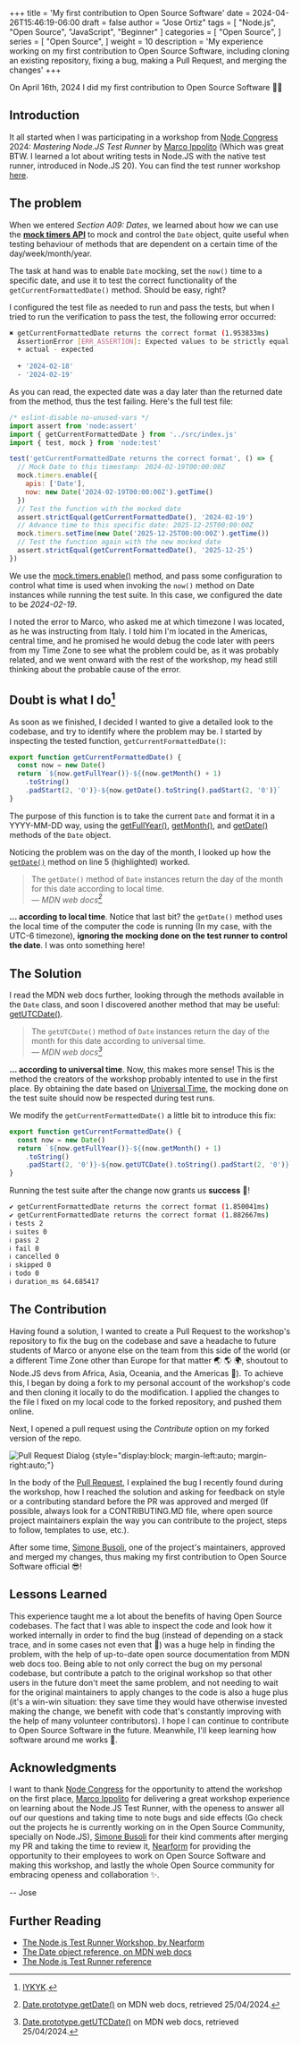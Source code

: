 +++
title = 'My first contribution to Open Source Software'
date = 2024-04-26T15:46:19-06:00
draft = false
author = "Jose Ortiz"
tags = [
    "Node.js",
    "Open Source",
    "JavaScript",
    "Beginner"
]
categories = [
    "Open Source",
]
series = [
    "Open Source",
]
weight = 10
description = 'My experience working on my first contribution to Open Source Software, including cloning an existing repository, fixing a bug, making a Pull Request, and merging the changes'
+++

On April 16th, 2024 I did my first contribution to Open Source Software 🎉🙌

## Introduction

It all started when I was participating in a workshop from [Node Congress](https://www.nodecongress.com) 2024: *Mastering Node.JS Test Runner* by [Marco Ippolito](https://www.marcoippolito.dev) (Which was great BTW. I learned a lot about writing tests in Node.JS with the native test runner, introduced in Node.JS 20). You can find the test runner workshop [here](https://github.com/nearform/node-test-runner-workshop).

<!--more-->

## The problem

When we entered *Section A09: Dates*, we learned about how we can use the [**mock timers API**](https://nodejs.org/api/test.html#timers) to mock and control the `Date` object, quite useful when testing behaviour of methods that are dependent on a certain time of the day/week/month/year.

The task at hand was to enable `Date` mocking, set the `now()` time to a specific date, and use it to test the correct functionality of the `getCurrentFormattedDate()` method. Should be easy, right?

I configured the test file as needed to run and pass the tests, but when I tried to run the verification to pass the test, the following error occurred:


```bash
✖ getCurrentFormattedDate returns the correct format (1.953833ms)
  AssertionError [ERR_ASSERTION]: Expected values to be strictly equal:
  + actual - expected
  
  + '2024-02-18'
  - '2024-02-19'
```

As you can read, the expected date was a day later than the returned date from the method, thus the test failing. Here's the full test file:

```javascript {linenos = true}
/* eslint-disable no-unused-vars */
import assert from 'node:assert'
import { getCurrentFormattedDate } from '../src/index.js'
import { test, mock } from 'node:test'

test('getCurrentFormattedDate returns the correct format', () => {
  // Mock Date to this timestamp: 2024-02-19T00:00:00Z
  mock.timers.enable({
    apis: ['Date'],
    now: new Date('2024-02-19T00:00:00Z').getTime()
  })
  // Test the function with the mocked date
  assert.strictEqual(getCurrentFormattedDate(), '2024-02-19')
  // Advance time to this specific date: 2025-12-25T00:00:00Z
  mock.timers.setTime(new Date('2025-12-25T00:00:00Z').getTime())
  // Test the function again with the new mocked date
  assert.strictEqual(getCurrentFormattedDate(), '2025-12-25')
})
```

We use the [mock.timers.enable()](https://nodejs.org/api/test.html#timersenableenableoptions) method, and pass some configuration to control what time is used when invoking the `now()` method on Date instances while running the test suite. In this case, we configured the date to be *2024-02-19*.

I noted the error to Marco, who asked me at which timezone I was located, as he was instructing from Italy. I told him I'm located in the Americas, central time, and he promised he would debug the code later with peers from my Time Zone to see what the problem could be, as it was probably related, and we went onward with the rest of the workshop, my head still thinking about the probable cause of the error.

## Doubt is what I do[^1]

[^1]: [IYKYK](https://www.youtube.com/watch?v=_c4fY552hrc).

As soon as we finished, I decided I wanted to give a detailed look to the codebase, and try to identify where the problem may be. I started by inspecting the tested function, `getCurrentFormattedDate()`:

```javascript {linenos = true hl_lines=5}
export function getCurrentFormattedDate() {
  const now = new Date()
  return `${now.getFullYear()}-${(now.getMonth() + 1)
    .toString()
    .padStart(2, '0')}-${now.getDate().toString().padStart(2, '0')}`
}
```

The purpose of this function is to take the current `Date` and format it in a YYYY-MM-DD way, using the [getFullYear()](https://developer.mozilla.org/en-US/docs/Web/JavaScript/Reference/Global_Objects/Date/getFullYear), [getMonth()](https://developer.mozilla.org/en-US/docs/Web/JavaScript/Reference/Global_Objects/Date/getMonth), and [getDate()](https://developer.mozilla.org/en-US/docs/Web/JavaScript/Reference/Global_Objects/Date/getDate) methods of the `Date` object.

Noticing the problem was on the day of the month, I looked up how the [`getDate()`](https://developer.mozilla.org/en-US/docs/Web/JavaScript/Reference/Global_Objects/Date/getDate) method on line 5 (highlighted) worked.

> The `getDate()` method of `Date` instances return the day of the month for this date according to local time.<br>
> — <cite>MDN web docs[^2]</cite>

[^2]: [Date.prototype.getDate()](https://developer.mozilla.org/en-US/docs/Web/JavaScript/Reference/Global_Objects/Date/getDate) on MDN web docs, retrieved 25/04/2024.

**... according to local time**. Notice that last bit? the `getDate()` method uses the local time of the computer the code is running (In my case, with the UTC-6 timezone), **ignoring the mocking done on the test runner to control the date**. I was onto something here!

## The Solution

I read the MDN web docs further, looking through the methods available in the `Date` class, and soon I discovered another method that may be useful: [getUTCDate()](https://developer.mozilla.org/en-US/docs/Web/JavaScript/Reference/Global_Objects/Date/getUTCDate).

> The `getUTCDate()` method of `Date` instances return the day of the month for this date according to universal time.<br>
> — <cite>MDN web docs[^3]</cite>

[^3]: [Date.prototype.getUTCDate()](https://developer.mozilla.org/en-US/docs/Web/JavaScript/Reference/Global_Objects/Date/getUTCDate) on MDN web docs, retrieved 25/04/2024.

**... according to universal time**. Now, this makes more sense! This is the method the creators of the workshop probably intented to use in the first place. By obtaining the date based on [Universal Time](https://en.wikipedia.org/wiki/Coordinated_Universal_Time), the mocking done on the test suite should now be respected during test runs.

We modify the `getCurrentFormattedDate()` a little bit to introduce this fix:

```javascript {linenos = true hl_lines=5}
export function getCurrentFormattedDate() {
  const now = new Date()
  return `${now.getFullYear()}-${(now.getMonth() + 1)
    .toString()
    .padStart(2, '0')}-${now.getUTCDate().toString().padStart(2, '0')}`
}
```

Running the test suite after the change now grants us **success** 🍾!

```bash
✔ getCurrentFormattedDate returns the correct format (1.850041ms)
✔ getCurrentFormattedDate returns the correct format (1.882667ms)
ℹ tests 2
ℹ suites 0
ℹ pass 2
ℹ fail 0
ℹ cancelled 0
ℹ skipped 0
ℹ todo 0
ℹ duration_ms 64.685417
```

## The Contribution

Having found a solution, I wanted to create a Pull Request to the workshop's repository to fix the bug on the codebase and save a headache to future students of Marco or anyone else on the team from this side of the world (or a different Time Zone other than Europe for that matter 🌏 🌎 🌍, shoutout to Node.JS devs from Africa, Asia, Oceania, and the Americas 🙌). To achieve this, I began by doing a fork to my personal account of the workshop's code and then cloning it locally to do the modification. I applied the changes to the file I fixed on my local code to the forked repository, and pushed them online.

Next, I opened a pull request using the *Contribute* option on my forked version of the repo.

![Pull Request Dialog](./images/pull-request-dialog.jpg)
{style="display:block; margin-left:auto; margin-right:auto;"}

In the body of the [Pull Request](https://github.com/nearform/node-test-runner-workshop/pull/42), I explained the bug I recently found during the workshop, how I reached the solution and asking for feedback on style or a contributing standard before the PR was approved and merged (If possible, always look for a CONTRIBUTING.MD file, where open source project maintainers explain the way you can contribute to the project, steps to follow, templates to use, etc.).

After some time, [Simone Busoli](https://github.com/simoneb), one of the project's maintainers, approved and merged my changes, thus making my first contribution to Open Source Software official 😎!

## Lessons Learned

This experience taught me a lot about the benefits of having Open Source codebases. The fact that I was able to inspect the code and look how it worked internally in order to find the bug (instead of depending on a stack trace, and in some cases not even that 🧐) was a huge help in finding the problem, with the help of up-to-date open source documentation from MDN web docs too. Being able to not only correct the bug on my personal codebase, but contribute a patch to the original workshop so that other users in the future don't meet the same problem, and not needing to wait for the original maintainers to apply changes to the code is also a huge plus (it's a win-win situation: they save time they would have otherwise invested making the change, we benefit with code that's constantly improving with the help of many volunteer contributors). I hope I can continue to contribute to Open Source Software in the future. Meanwhile, I'll keep learning how software around me works 🤔.

## Acknowledgments

I want to thank [Node Congress](https://www.nodecongress.com) for the opportunity to attend the workshop on the first place, [Marco Ippolito](https://www.marcoippolito.dev) for delivering a great workshop experience on learning about the Node.JS Test Runner, with the openess to answer all ouf our questions and taking time to note bugs and side effects (Go check out the projects he is currently working on in the Open Source Community, specially on Node.JS), [Simone Busoli](https://github.com/simoneb) for their kind comments after merging my PR and taking the time to review it, [Nearform](https://www.nearform.com) for providing the opportunity to their employees to work on Open Source Software and making this workshop, and lastly the whole Open Source community for embracing openess and collaboration ✨.

-- Jose

## Further Reading

- [The Node.js Test Runner Workshop, by Nearform](https://github.com/nearform/node-test-runner-workshop)
- [The Date object reference, on MDN web docs](https://developer.mozilla.org/en-US/docs/Web/JavaScript/Reference/Global_Objects/Date)
- [The Node.js Test Runner reference](https://nodejs.org/api/test.html)
